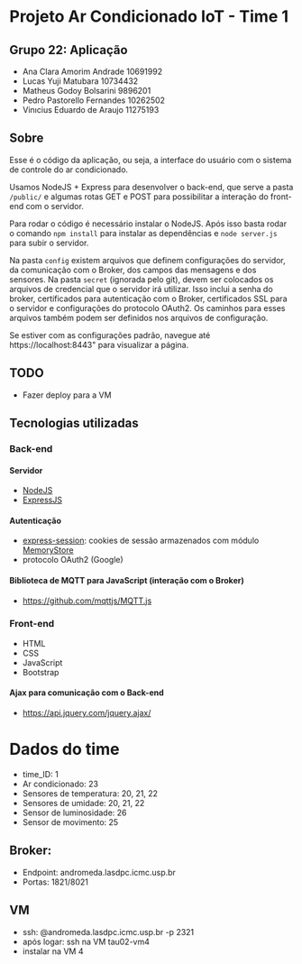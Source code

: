 # Projeto Ar Condicionado IoT - Time 1

## Grupo 22: Aplicação

- Ana Clara Amorim Andrade 10691992
- Lucas Yuji Matubara 10734432
- Matheus Godoy Bolsarini 9896201
- Pedro Pastorello Fernandes 10262502
- Vinıcius Eduardo de Araujo 11275193

## Sobre

Esse é o código da aplicação, ou seja, a interface do usuário com o sistema de controle do ar condicionado.

Usamos NodeJS + Express para desenvolver o back-end, que serve a pasta `/public/` e algumas rotas GET e POST para possibilitar a interação do front-end com o servidor.

Para rodar o código é necessário instalar o NodeJS.
Após isso basta rodar o comando `npm install` para instalar as dependências e `node server.js` para subir o servidor.

Na pasta `config` existem arquivos que definem configurações do servidor, da comunicação com o Broker, dos campos das mensagens e dos sensores.
Na pasta `secret` (ignorada pelo git), devem ser colocados os arquivos de credencial que o servidor irá utilizar. Isso inclui a senha do broker, certificados para autenticação com o Broker, certificados SSL para o servidor e configurações do protocolo OAuth2. Os caminhos para esses arquivos também podem ser definidos nos arquivos de configuração.

Se estiver com as configurações padrão, navegue até https://localhost:8443" para visualizar a página.


## TODO
- Fazer deploy para a VM

## Tecnologias utilizadas

### Back-end

#### Servidor
- [NodeJS](https://nodejs.org/)
- [ExpressJS](https://expressjs.com/)

#### Autenticação
- [express-session](https://www.npmjs.com/package/express-session): cookies de sessão armazenados com módulo [MemoryStore](https://www.npmjs.com/package/memorystore)
- protocolo OAuth2 (Google)

#### Biblioteca de MQTT para JavaScript (interação com o Broker)
- https://github.com/mqttjs/MQTT.js

### Front-end
- HTML
- CSS
- JavaScript
- Bootstrap

#### Ajax para comunicação com o Back-end
- https://api.jquery.com/jquery.ajax/

# Dados do time
- time_ID: 1
- Ar condicionado: 23
- Sensores de temperatura: 20, 21, 22
- Sensores de umidade: 20, 21, 22
- Sensor de luminosidade: 26
- Sensor de movimento: 25

## Broker:
- Endpoint: andromeda.lasdpc.icmc.usp.br
- Portas: 1821/8021

## VM
- ssh: <login>@andromeda.lasdpc.icmc.usp.br -p 2321
- após logar: ssh na VM tau02-vm4
- instalar na VM 4
